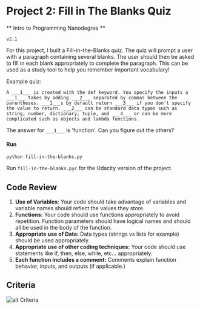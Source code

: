 # Project 2: Fill in The Blanks Quiz
** Intro to Programming Nanodegree **

`v2.1`

For this project, I built a Fill-in-the-Blanks quiz.
The quiz will prompt a user with a paragraph containing several blanks.
The user should then be asked to fill in each blank appropriately to complete the paragraph.
This can be used as a study tool to help you remember important vocabulary!

Example quiz:

    A ___1___ is created with the def keyword. You specify the inputs a ___1___ takes by adding ___2___ separated by commas between the parentheses. ___1___s by default return ___3___ if you don't specify the value to return. ___2___ can be standard data types such as string, number, dictionary, tuple, and ___4___ or can be more complicated such as objects and lambda functions.

The answer for `___1___` is 'function'. Can you figure out the others?

#### Run
```shell
python fill-in-the-blanks.py
```

Run `fill-in-the-blanks.pyc` for the Udacity version of the project.

## Code Review
1. **Use of Variables**: Your code should take advantage of variables and variable names should reflect the values they store.
2. **Functions:** Your code should use functions appropriately to avoid repetition. Function parameters should have logical names and should all be used in the body of the function.
3. **Appropriate use of Data:** Data types (strings vs lists for example) should be used appropriately.
4. **Appropriate use of other coding techniques:** Your code should use statements like if, then, else, while, etc... appropriately.
5. **Each function includes a comment:** Comments explain function behavior, inputs, and outputs (if applicable.)

## Criteria
![alt Criteria](http://i.imgur.com/lvqrskl.png)
